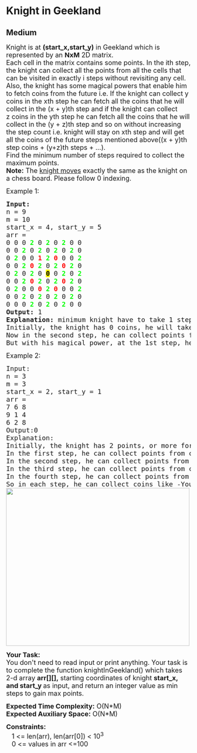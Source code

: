 # Knight in Geekland
## Medium
<div class="problems_problem_content__Xm_eO"><p><span style="font-size:18px">Knight is at <strong>(start_x,start_y)</strong> in Geekland which is represented by an <strong>NxM</strong> 2D matrix.<br>
Each cell in the matrix contains some points. In the ith step, the knight can collect all the points from all the cells that can be visited in exactly i steps without revisiting any cell.<br>
Also, the knight has some magical powers that enable him to fetch coins from the future i.e. If the knight can collect y coins in the xth step he can fetch all the coins that he will collect in the (x + y)th step and if the knight can collect z&nbsp;coins in the yth step he can fetch all the coins that he will collect in the (y&nbsp;+ z)th step and so on without increasing the step count i.e. knight will stay on xth step and will get all the coins of the future steps mentioned above((x + y)th step coins + (y+z)th steps + ...).<br>
Find the minimum number of steps required to collect the maximum points.<br>
<strong>Note:</strong> The <a href="https://en.wikipedia.org/wiki/Knight_(chess)#:~:text=Compared%20to%20other%20chess%20pieces,pieces%20to%20reach%20its%20destination.">knight moves</a> exactly the same as the knight on a chess board. Please follow 0 indexing.</span></p>

<p><span style="font-size:18px">Example 1:</span></p>

<pre><span style="font-size:18px"><strong>Input:</strong>
n = 9
m = 10
start_x = 4, start_y = 5
arr =
0 0 0 <span style="color: rgb(0, 255, 0); --darkreader-inline-color:#1aff1a;" data-darkreader-inline-color=""><strong>2</strong></span> 0 <span style="color: rgb(0, 255, 0); --darkreader-inline-color:#1aff1a;" data-darkreader-inline-color=""><strong>2</strong></span> 0 <span style="color: rgb(0, 255, 0); --darkreader-inline-color:#1aff1a;" data-darkreader-inline-color=""><strong>2</strong></span> 0 0
0 0 <span style="color: rgb(0, 255, 0); --darkreader-inline-color:#1aff1a;" data-darkreader-inline-color=""><strong>2</strong></span> 0 <span style="color: rgb(0, 255, 0); --darkreader-inline-color:#1aff1a;" data-darkreader-inline-color=""><strong>2</strong></span> 0 <span style="color: rgb(0, 255, 0); --darkreader-inline-color:#1aff1a;" data-darkreader-inline-color=""><strong>2</strong></span> 0 <span style="color: rgb(0, 255, 0); --darkreader-inline-color:#1aff1a;" data-darkreader-inline-color=""><strong>2</strong></span> 0
0 <span style="color: rgb(0, 255, 0); --darkreader-inline-color:#1aff1a;" data-darkreader-inline-color=""><strong>2</strong></span> 0 0 <span style="color: rgb(255, 0, 0); --darkreader-inline-color:#ff1a1a;" data-darkreader-inline-color=""><strong>1</strong></span> <span style="color: rgb(0, 255, 0); --darkreader-inline-color:#1aff1a;" data-darkreader-inline-color=""><strong>2</strong></span> <span style="color: rgb(255, 0, 0); --darkreader-inline-color:#ff1a1a;" data-darkreader-inline-color=""><strong>0</strong></span> 0 0 <span style="color: rgb(0, 255, 0); --darkreader-inline-color:#1aff1a;" data-darkreader-inline-color=""><strong>2</strong></span>
0 0 <span style="color: rgb(0, 255, 0); --darkreader-inline-color:#1aff1a;" data-darkreader-inline-color=""><strong>2</strong></span> <span style="color: rgb(255, 0, 0); --darkreader-inline-color:#ff1a1a;" data-darkreader-inline-color=""><strong>0</strong></span> <span style="color: rgb(0, 255, 0); --darkreader-inline-color:#1aff1a;" data-darkreader-inline-color=""><strong>2</strong></span> 0 <span style="color: rgb(0, 255, 0); --darkreader-inline-color:#1aff1a;" data-darkreader-inline-color=""><strong>2</strong></span> <span style="color: rgb(255, 0, 0); --darkreader-inline-color:#ff1a1a;" data-darkreader-inline-color=""><strong>0</strong></span> <span style="color: rgb(0, 255, 0); --darkreader-inline-color:#1aff1a;" data-darkreader-inline-color=""><strong>2</strong></span> 0
0 <span style="color: rgb(0, 255, 0); --darkreader-inline-color:#1aff1a;" data-darkreader-inline-color=""><strong>2</strong></span> 0 <span style="color: rgb(0, 255, 0); --darkreader-inline-color:#1aff1a;" data-darkreader-inline-color=""><strong>2</strong></span> 0 <span style="color: rgb(0, 0, 0); --darkreader-inline-color:#e8e6e3;" data-darkreader-inline-color=""><strong><span style="background-color: rgb(255, 255, 0); --darkreader-inline-bgcolor:#999900;" data-darkreader-inline-bgcolor="">0</span></strong></span> 0 <span style="color: rgb(0, 255, 0); --darkreader-inline-color:#1aff1a;" data-darkreader-inline-color=""><strong>2</strong></span> 0 <span style="color: rgb(0, 255, 0); --darkreader-inline-color:#1aff1a;" data-darkreader-inline-color=""><strong>2</strong></span>
0 0 <span style="color: rgb(0, 255, 0); --darkreader-inline-color:#1aff1a;" data-darkreader-inline-color=""><strong>2</strong></span> <span style="color: rgb(255, 0, 0); --darkreader-inline-color:#ff1a1a;" data-darkreader-inline-color=""><strong>0</strong></span> <span style="color: rgb(0, 255, 0); --darkreader-inline-color:#1aff1a;" data-darkreader-inline-color=""><strong>2</strong></span> 0 <span style="color: rgb(0, 255, 0); --darkreader-inline-color:#1aff1a;" data-darkreader-inline-color=""><strong>2</strong></span> <span style="color: rgb(255, 0, 0); --darkreader-inline-color:#ff1a1a;" data-darkreader-inline-color=""><strong>0</strong></span> <span style="color: rgb(0, 255, 0); --darkreader-inline-color:#1aff1a;" data-darkreader-inline-color=""><strong>2</strong></span> 0
0 <span style="color: rgb(0, 255, 0); --darkreader-inline-color:#1aff1a;" data-darkreader-inline-color=""><strong>2</strong></span> 0 0 <span style="color: rgb(255, 0, 0); --darkreader-inline-color:#ff1a1a;" data-darkreader-inline-color=""><strong>0</strong></span> <span style="color: rgb(0, 255, 0); --darkreader-inline-color:#1aff1a;" data-darkreader-inline-color=""><strong>2</strong></span> <span style="color: rgb(255, 0, 0); --darkreader-inline-color:#ff1a1a;" data-darkreader-inline-color=""><strong>0</strong></span> 0 0 <span style="color: rgb(0, 255, 0); --darkreader-inline-color:#1aff1a;" data-darkreader-inline-color=""><strong>2</strong></span>
0 0 <span style="color: rgb(0, 255, 0); --darkreader-inline-color:#1aff1a;" data-darkreader-inline-color=""><strong>2</strong></span> 0 <span style="color: rgb(0, 255, 0); --darkreader-inline-color:#1aff1a;" data-darkreader-inline-color=""><strong>2</strong></span> 0 <span style="color: rgb(0, 255, 0); --darkreader-inline-color:#1aff1a;" data-darkreader-inline-color=""><strong>2</strong></span> 0 <span style="color: rgb(0, 255, 0); --darkreader-inline-color:#1aff1a;" data-darkreader-inline-color=""><strong>2</strong></span> 0
0 0 0 <span style="color: rgb(0, 255, 0); --darkreader-inline-color:#1aff1a;" data-darkreader-inline-color=""><strong>2</strong></span> 0 <span style="color: rgb(0, 255, 0); --darkreader-inline-color:#1aff1a;" data-darkreader-inline-color=""><strong>2</strong></span> 0 <span style="color: rgb(0, 255, 0); --darkreader-inline-color:#1aff1a;" data-darkreader-inline-color=""><strong>2</strong></span> 0 0
<strong>Output:</strong> 1
<strong>Explanation:</strong> minimum knight have to take 1 steps to gain maximum points.
Initially, the knight has 0 coins, he will take 1 step to collect 1 point (sum of cells denoted in red color).
Now in the second step, he can collect points from all the cells colored green i.e. 64 points.
But with his magical power, at the 1st step, he can fetch points from the (1 + 1)th step. Therefore he can collect 1 + 64 coins at step 1 only. Hence answer is 1.</span>
</pre>

<p><span style="font-size:18px">Example 2:</span></p>

<pre><span style="font-size:18px">Input:
n = 3 
m = 3
start_x = 2, start_y = 1
arr =
7 6 8
9 1 4
6 2 8
Output:0
Explanation:
Initially, the knight has 2 points, or more formally we can say that at the 0th step knight has 2 points.
In the first step, he can collect points from cells (0, 0) and (0, 2) i.e. 15 points.
In the second step, he can collect points from cells (1, 0) and (1, 2) i.e. 13 coins.
In the third step, he can collect points from cells (2, 0) and (2, 2) i.e. 14 points.
In the fourth step, he can collect points from the cell (0, 1) i.e. 6 points.
So in each step, he can collect coins like -You can see in the below image  Knight can collect 15 coins in the 0th step only
<img alt="" src="https://media.geeksforgeeks.org/img-practice/rect46213-1668840290.png" style="height:430px; width:500px"></span>
</pre>

<p><span style="font-size:18px"><strong>Your Task:</strong><br>
You don't need to read input or print anything. Your task is to complete the function knightInGeekland() which takes 2-d array <strong>arr[][],</strong>&nbsp;starting coordinates of knight <strong>start_x, and start_y&nbsp;</strong>as input, and return an integer value as min steps to gain max points.</span></p>

<p><span style="font-size:18px"><strong>Expected Time Complexity:</strong>&nbsp;O(N*M)<br>
<strong>Expected Auxiliary Space:</strong>&nbsp;O(N*M)</span></p>

<p><span style="font-size:18px"><strong>Constraints:</strong><br>
&nbsp;&nbsp;&nbsp;1 &lt;= len(arr), len(arr[0])&nbsp;&lt;&nbsp;10<sup>3</sup><br>
&nbsp; &nbsp;0&nbsp;&lt;= values in arr &lt;=100</span></p>
</div>